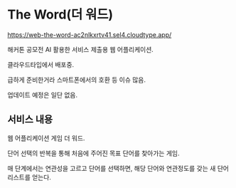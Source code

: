 # The Word(더 워드)

https://web-the-word-ac2nlkxrtv41.sel4.cloudtype.app/

해커톤 공모전 AI 활용한 서비스 제출용 웹 어플리케이션.

클라우드타입에서 배포중.

급하게 준비한거라 스마트폰에서의 호환 등 이슈 많음.

업데이트 예정은 일단 없음.

## 서비스 내용

웹 어플리케이션 게임 더 워드.

단어 선택의 반복을 통해 처음에 주어진 목표 단어를 찾아가는 게임.

매 단계에서는 연관성을 고르고 단어를 선택하면, 해당 단어와 연관정도를 갖는 새 단어 리스트를 얻는다.
